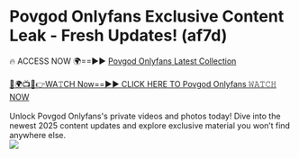 # Povgod Onlyfans Exclusive Content Leak - Fresh Updates! (af7d)

🔥 ACCESS NOW 🌍==►► <a href="https://tinyurl.com/kvy9nzfs" rel="nofollow">Povgod Onlyfans Latest Collection</a>
<br><br>
[🔴🌍📺📱👉WA𝚃CH Now==►► CLICK HERE TO Povgod Onlyfans 𝚆𝙰𝚃𝙲𝙷 NOW](https://tinyurl.com/kvy9nzfs)
<br><br>
Unlock Povgod Onlyfans's private videos and photos today! Dive into the newest 2025 content updates and explore exclusive material you won’t find anywhere else.
<br>
<a href="https://tinyurl.com/kvy9nzfs" rel="nofollow" data-target="animated-image.originalLink"><img src="https://camo.githubusercontent.com/8a4f000d20f83aca3bf7ec5f350d767afa0574a8a352519fd8cfa583a6f93a33/68747470733a2f2f692e696d6775722e636f6d2f644a486b345a712e676966" data-canonical-src="https://i.imgur.com/dJHk4Zq.gif" style="max-width: 100%; display: inline-block;" data-target="animated-image.originalImage"></a>
<br>
